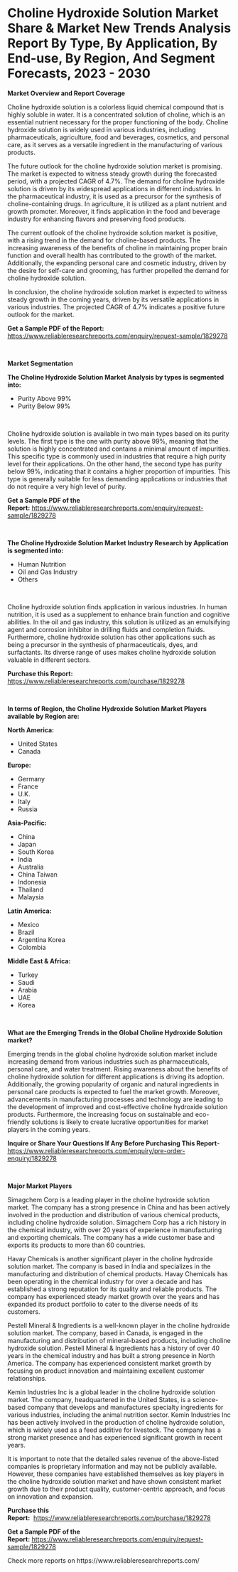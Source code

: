 <p><h1>Choline Hydroxide Solution Market Share & Market New Trends Analysis Report By Type, By Application, By End-use, By Region, And Segment Forecasts, 2023 - 2030</h1></p><p><strong>Market Overview and Report Coverage</strong></p>
<p><p>Choline hydroxide solution is a colorless liquid chemical compound that is highly soluble in water. It is a concentrated solution of choline, which is an essential nutrient necessary for the proper functioning of the body. Choline hydroxide solution is widely used in various industries, including pharmaceuticals, agriculture, food and beverages, cosmetics, and personal care, as it serves as a versatile ingredient in the manufacturing of various products.</p><p>The future outlook for the choline hydroxide solution market is promising. The market is expected to witness steady growth during the forecasted period, with a projected CAGR of 4.7%. The demand for choline hydroxide solution is driven by its widespread applications in different industries. In the pharmaceutical industry, it is used as a precursor for the synthesis of choline-containing drugs. In agriculture, it is utilized as a plant nutrient and growth promoter. Moreover, it finds application in the food and beverage industry for enhancing flavors and preserving food products.</p><p>The current outlook of the choline hydroxide solution market is positive, with a rising trend in the demand for choline-based products. The increasing awareness of the benefits of choline in maintaining proper brain function and overall health has contributed to the growth of the market. Additionally, the expanding personal care and cosmetic industry, driven by the desire for self-care and grooming, has further propelled the demand for choline hydroxide solution.</p><p>In conclusion, the choline hydroxide solution market is expected to witness steady growth in the coming years, driven by its versatile applications in various industries. The projected CAGR of 4.7% indicates a positive future outlook for the market.</p></p>
<p><strong>Get a Sample PDF of the Report:</strong> <a href="https://www.reliableresearchreports.com/enquiry/request-sample/1829278">https://www.reliableresearchreports.com/enquiry/request-sample/1829278</a></p>
<p>&nbsp;</p>
<p><strong>Market Segmentation</strong></p>
<p><strong>The Choline Hydroxide Solution Market Analysis by types is segmented into:</strong></p>
<p><ul><li>Purity Above 99%</li><li>Purity Below 99%</li></ul></p>
<p>&nbsp;</p>
<p><p>Choline hydroxide solution is available in two main types based on its purity levels. The first type is the one with purity above 99%, meaning that the solution is highly concentrated and contains a minimal amount of impurities. This specific type is commonly used in industries that require a high purity level for their applications. On the other hand, the second type has purity below 99%, indicating that it contains a higher proportion of impurities. This type is generally suitable for less demanding applications or industries that do not require a very high level of purity.</p></p>
<p><strong>Get a Sample PDF of the Report:</strong>&nbsp;<a href="https://www.reliableresearchreports.com/enquiry/request-sample/1829278">https://www.reliableresearchreports.com/enquiry/request-sample/1829278</a></p>
<p>&nbsp;</p>
<p><strong>The Choline Hydroxide Solution Market Industry Research by Application is segmented into:</strong></p>
<p><ul><li>Human Nutrition</li><li>Oil and Gas Industry</li><li>Others</li></ul></p>
<p>&nbsp;</p>
<p><p>Choline hydroxide solution finds application in various industries. In human nutrition, it is used as a supplement to enhance brain function and cognitive abilities. In the oil and gas industry, this solution is utilized as an emulsifying agent and corrosion inhibitor in drilling fluids and completion fluids. Furthermore, choline hydroxide solution has other applications such as being a precursor in the synthesis of pharmaceuticals, dyes, and surfactants. Its diverse range of uses makes choline hydroxide solution valuable in different sectors.</p></p>
<p><strong>Purchase this Report:</strong>&nbsp; <a href="https://www.reliableresearchreports.com/purchase/1829278">https://www.reliableresearchreports.com/purchase/1829278</a></p>
<p>&nbsp;</p>
<p><strong>In terms of Region, the Choline Hydroxide Solution Market Players available by Region are:</strong></p>
<p>
    <p> <strong> North America: </strong>
        <ul>
            <li>United States</li>
            <li>Canada</li>
        </ul>
        </p> 
    <p> <strong> Europe: </strong>
        <ul>
            <li>Germany</li>
            <li>France</li>
            <li>U.K.</li>
            <li>Italy</li>
            <li>Russia</li>
        </ul>
        </p> 
    <p> <strong> Asia-Pacific: </strong>
        <ul>
            <li>China</li>
            <li>Japan</li>
            <li>South Korea</li>
            <li>India</li>
            <li>Australia</li>
            <li>China Taiwan</li>
            <li>Indonesia</li>
            <li>Thailand</li>
            <li>Malaysia</li>
        </ul>
        </p> 
    <p> <strong> Latin America: </strong>
        <ul>
            <li>Mexico</li>
            <li>Brazil</li>
            <li>Argentina Korea</li>
            <li>Colombia</li>
        </ul>
        </p> 
    <p> <strong> Middle East & Africa: </strong>
        <ul>
            <li>Turkey</li>
            <li>Saudi</li>
            <li>Arabia</li>
            <li>UAE</li>
            <li>Korea</li>
        </ul>
    </p>
    </p>
<p>&nbsp;</p>
<p><strong>What are the Emerging Trends in the Global Choline Hydroxide Solution market?</strong></p>
<p><p>Emerging trends in the global choline hydroxide solution market include increasing demand from various industries such as pharmaceuticals, personal care, and water treatment. Rising awareness about the benefits of choline hydroxide solution for different applications is driving its adoption. Additionally, the growing popularity of organic and natural ingredients in personal care products is expected to fuel the market growth. Moreover, advancements in manufacturing processes and technology are leading to the development of improved and cost-effective choline hydroxide solution products. Furthermore, the increasing focus on sustainable and eco-friendly solutions is likely to create lucrative opportunities for market players in the coming years.</p></p>
<p><strong>Inquire or Share Your Questions If Any Before Purchasing This Report</strong>- <a href="https://www.reliableresearchreports.com/enquiry/pre-order-enquiry/1829278">https://www.reliableresearchreports.com/enquiry/pre-order-enquiry/1829278</a></p>
<p>&nbsp;</p>
<p><strong>Major Market Players</strong></p>
<p><p>Simagchem Corp is a leading player in the choline hydroxide solution market. The company has a strong presence in China and has been actively involved in the production and distribution of various chemical products, including choline hydroxide solution. Simagchem Corp has a rich history in the chemical industry, with over 20 years of experience in manufacturing and exporting chemicals. The company has a wide customer base and exports its products to more than 60 countries.</p><p>Havay Chemicals is another significant player in the choline hydroxide solution market. The company is based in India and specializes in the manufacturing and distribution of chemical products. Havay Chemicals has been operating in the chemical industry for over a decade and has established a strong reputation for its quality and reliable products. The company has experienced steady market growth over the years and has expanded its product portfolio to cater to the diverse needs of its customers.</p><p>Pestell Mineral & Ingredients is a well-known player in the choline hydroxide solution market. The company, based in Canada, is engaged in the manufacturing and distribution of mineral-based products, including choline hydroxide solution. Pestell Mineral & Ingredients has a history of over 40 years in the chemical industry and has built a strong presence in North America. The company has experienced consistent market growth by focusing on product innovation and maintaining excellent customer relationships.</p><p>Kemin Industries Inc is a global leader in the choline hydroxide solution market. The company, headquartered in the United States, is a science-based company that develops and manufactures specialty ingredients for various industries, including the animal nutrition sector. Kemin Industries Inc has been actively involved in the production of choline hydroxide solution, which is widely used as a feed additive for livestock. The company has a strong market presence and has experienced significant growth in recent years.</p><p>It is important to note that the detailed sales revenue of the above-listed companies is proprietary information and may not be publicly available. However, these companies have established themselves as key players in the choline hydroxide solution market and have shown consistent market growth due to their product quality, customer-centric approach, and focus on innovation and expansion.</p></p>
<p><strong>Purchase this Report:</strong>&nbsp;&nbsp;<a href="https://www.reliableresearchreports.com/purchase/1829278">https://www.reliableresearchreports.com/purchase/1829278</a></p>
<p></p>
<p><strong>Get a Sample PDF of the Report:</strong>&nbsp;<a href="https://www.reliableresearchreports.com/enquiry/request-sample/1829278">https://www.reliableresearchreports.com/enquiry/request-sample/1829278</a></p>
<p>Check more reports on https://www.reliableresearchreports.com/</p>